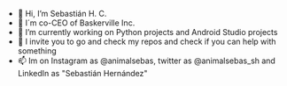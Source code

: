 - 👋 Hi, I’m Sebastián H. C.
- 👀 I´m co-CEO of Baskerville Inc.
- 🌱 I’m currently working on Python projects and Android Studio projects
- 💞️ I invite you to go and check my repos and check if you can help with something
- 📫 Im on Instagram as @animalsebas, twitter as @animalsebas_sh and LinkedIn as "Sebastián Hernández"

<!---
Animalsebas/Animalsebas is a ✨ special ✨ repository because its `README.md` (this file) appears on your GitHub profile.
You can click the Preview link to take a look at your changes.
--->
